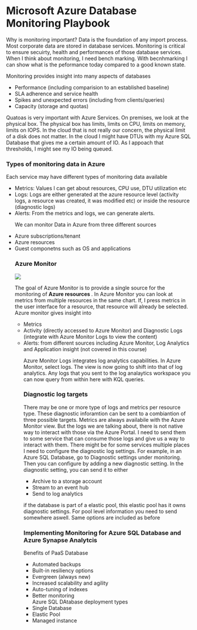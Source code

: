 
<h1> Microsoft Azure Database Monitoring Playbook </h1>

<p> Why is monitoring important? Data is the foundation of any import process. Most corporate data are stored in database services. Monitoring is critical to ensure secuirty, health and performances of those database services. When I think about monitoring, I need bench marking. With becnhmarking I can show what is the peformance today compared to a good known state. </p>

<p> Monitoring provides insight into many aspects of databases </p>
<ul>
  <li> Performance (including comparision to an established baseline) </li>
  <li> SLA adherence and service health </li>
  <li> Spikes and unexpected errors (including from clients/queries) </li>
  <li> Capacity (storage and quotas) </li>
  
  </ul>
  
  <p> Quatoas is very important with Azure Services. On premises, we look at the physical box. The physical box has limits, limits on CPU, limits on memory, limits on IOPS. In the cloud that is not really our concern, the physical limit of a disk does not matter. In the cloud I might have DTUs with my Azure SQL Database that gives me a certain amount of IO. As I appoach that thresholds, I might see my IO being queued. </p>
  
  <h3> Types of monitoring data in Azure </h3>
  <p> Each service may have different types of monitoring data available </p>
  <ul>
  <li> Metrics: Values I can get about resources, CPU use, DTU utilization etc </li>
  <li> Logs: Logs are either generated at the azure resource level (activity logs, a resource was created, it was modified etc) or inside the resource (diagnostic logs)</li>
  <li> Alerts: From the metrics and logs, we can generate alerts. </li>
  </ul>
  
  <ul>
  <p> We can monitor Data in Azure from three different sources </p>
  <li> Azure subscriptions/tenant </li>
  <li> Azure resources </li>
  <li> Guest componetns such as OS and applications </li>
  
  
  <h3> Azure Monitor </h3>
 
 <img src="https://www.systemcenterautomation.com/wp-content/uploads/2020/01/azure_monitor_twitter.png">
  <p> The goal of Azure Monitor is to provide a single source for the monitoring of <b> Azure resources </b>. In Azure Monitor you can look at metrics from multiple resources in the same chart. If, I press metrics in the user interface for a resource, that resource will already be selected. Azure monitor gives insight into
<ul>
  <li> Metrics </li>
  <li> Activity (directly accessed to Azure Monitor) and Diagnostic Logs (integrate with Azure Monitor Logs to view the content)  </li>
  <li> Alerts: from different sources including Azure Monitor, Log Analytics and Application insight (not covered in this course)</p>
  
  
  <p> Azure Monitor Logs integrates log analytics capabilities. In Azure Monitor, select logs. The view is now going to shift into that of log analytics. Any logs that you sent to the log analaytics workspace you can now query from within here with KQL queries. </p> 
  
  <h3> Diagnostic log targets </h3>
  <p> There may be one or more type of logs and metrics per resource type. These diagnostic inforamtion can be sent to a combiantion of three possible targets. Metrics are always availabile with the Azure Monitor view. But the logs we are talking about, there is not native way to interact with those via the Azure Portal. I need to send them to some service that can consume those logs and give us a way to interact with them. There might be for some services multiple places I need to configure the diagnostic log settings. For example, in an Azure SQL Database, go to Diagnostic settings under monitoring. Then you can configure by adding a new diagnostic setting. In the diagnostic setting, you can send it to either 
    </p>
<ul>
  <li> Archive to a storage account </li>
  <li> Stream to an event hub </li>
  <li> Send to log analytics </li>
  </ul>
  <p> if the database is part of a elastic pool, this elastic pool has it owns diagnostic settings. For pool level information you need to send somewhere aswell. Same options are included as before </p>
  
<h3> Implementing Monitoring for Azure SQL Database and Azure Synapse Analytcis </h3>
<p> Benefits of PaaS Database </p>
<ul>
  <li> Automated backups </li>
  <li> Built-in resiliency options </li>
  <li> Evergreen (always new)</li>
  <li> Increased scalability and agility </li>
  <li> Auto-tuning of indexes </li>
  <li> Better monitoring </li>
</ul>

<ul> 
  Azure SQL DAtabase deployment types
  <li> Single Database </li>
  <li> Elastic Pool </li>
  <li> Managed instance </li>
  </ul>
